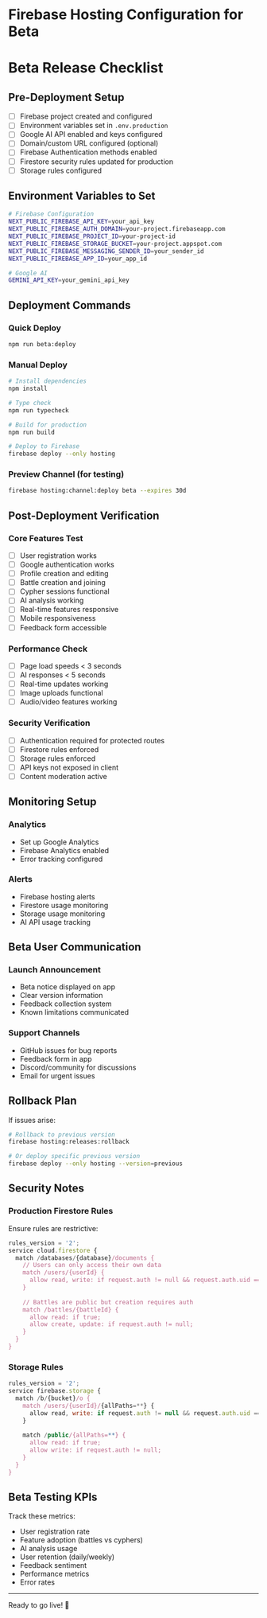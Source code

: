 # Firebase Hosting Configuration for Beta

# Beta Release Checklist

## Pre-Deployment Setup
- [ ] Firebase project created and configured
- [ ] Environment variables set in `.env.production`
- [ ] Google AI API enabled and keys configured
- [ ] Domain/custom URL configured (optional)
- [ ] Firebase Authentication methods enabled
- [ ] Firestore security rules updated for production
- [ ] Storage rules configured

## Environment Variables to Set
```bash
# Firebase Configuration
NEXT_PUBLIC_FIREBASE_API_KEY=your_api_key
NEXT_PUBLIC_FIREBASE_AUTH_DOMAIN=your-project.firebaseapp.com
NEXT_PUBLIC_FIREBASE_PROJECT_ID=your-project-id
NEXT_PUBLIC_FIREBASE_STORAGE_BUCKET=your-project.appspot.com
NEXT_PUBLIC_FIREBASE_MESSAGING_SENDER_ID=your_sender_id
NEXT_PUBLIC_FIREBASE_APP_ID=your_app_id

# Google AI
GEMINI_API_KEY=your_gemini_api_key
```

## Deployment Commands

### Quick Deploy
```bash
npm run beta:deploy
```

### Manual Deploy
```bash
# Install dependencies
npm install

# Type check
npm run typecheck

# Build for production
npm run build

# Deploy to Firebase
firebase deploy --only hosting
```

### Preview Channel (for testing)
```bash
firebase hosting:channel:deploy beta --expires 30d
```

## Post-Deployment Verification

### Core Features Test
- [ ] User registration works
- [ ] Google authentication works
- [ ] Profile creation and editing
- [ ] Battle creation and joining
- [ ] Cypher sessions functional
- [ ] AI analysis working
- [ ] Real-time features responsive
- [ ] Mobile responsiveness
- [ ] Feedback form accessible

### Performance Check
- [ ] Page load speeds < 3 seconds
- [ ] AI responses < 5 seconds
- [ ] Real-time updates working
- [ ] Image uploads functional
- [ ] Audio/video features working

### Security Verification
- [ ] Authentication required for protected routes
- [ ] Firestore rules enforced
- [ ] Storage rules enforced
- [ ] API keys not exposed in client
- [ ] Content moderation active

## Monitoring Setup

### Analytics
- Set up Google Analytics
- Firebase Analytics enabled
- Error tracking configured

### Alerts
- Firebase hosting alerts
- Firestore usage monitoring
- Storage usage monitoring
- AI API usage tracking

## Beta User Communication

### Launch Announcement
- Beta notice displayed on app
- Clear version information
- Feedback collection system
- Known limitations communicated

### Support Channels
- GitHub issues for bug reports
- Feedback form in app
- Discord/community for discussions
- Email for urgent issues

## Rollback Plan

If issues arise:
```bash
# Rollback to previous version
firebase hosting:releases:rollback

# Or deploy specific previous version
firebase deploy --only hosting --version=previous
```

## Security Notes

### Production Firestore Rules
Ensure rules are restrictive:
```javascript
rules_version = '2';
service cloud.firestore {
  match /databases/{database}/documents {
    // Users can only access their own data
    match /users/{userId} {
      allow read, write: if request.auth != null && request.auth.uid == userId;
    }
    
    // Battles are public but creation requires auth
    match /battles/{battleId} {
      allow read: if true;
      allow create, update: if request.auth != null;
    }
  }
}
```

### Storage Rules
```javascript
rules_version = '2';
service firebase.storage {
  match /b/{bucket}/o {
    match /users/{userId}/{allPaths=**} {
      allow read, write: if request.auth != null && request.auth.uid == userId;
    }
    
    match /public/{allPaths=**} {
      allow read: if true;
      allow write: if request.auth != null;
    }
  }
}
```

## Beta Testing KPIs

Track these metrics:
- User registration rate
- Feature adoption (battles vs cyphers)
- AI analysis usage
- User retention (daily/weekly)
- Feedback sentiment
- Performance metrics
- Error rates

---

Ready to go live! 🚀
